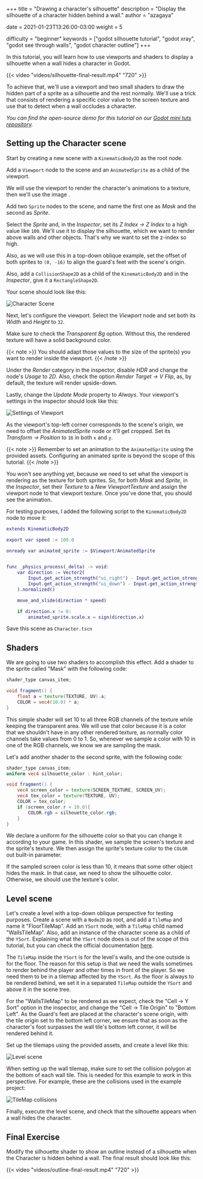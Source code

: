 +++
title = "Drawing a character's silhouette"
description = "Display the silhouette of a character hidden behind a wall."
author = "azagaya"

date = 2021-01-23T13:26:00-03:00
weight = 5

difficulty = "beginner"
keywords = ["godot silhouette tutorial", "godot xray", "godot see through walls", "godot character outline"]
+++

In this tutorial, you will learn how to use viewports and shaders to display a silhouette when a wall hides a character in Godot.

{{< video "videos/silhouette-final-result.mp4" "720" >}}

To achieve that, we'll use a viewport and two small shaders to draw the hidden part of a sprite as a silhouette and the rest normally. We'll use a trick that consists of rendering a specific color value to the screen texture and use that to detect when a wall occludes a character.

_You can find the open-source demo for this tutorial on our [Godot mini tuts repository](https://github.com/GDQuest/godot-mini-tuts-demos/tree/master/shaders/silhouette2D)._

## Setting up the Character scene

Start by creating a new scene with a `KinematicBody2D` as the root node.

Add a `Viewport` node to the scene and an `AnimatedSprite` as a child of the viewport.

We will use the viewport to render the character's animations to a texture, then we'll use the image .

Add two `Sprite` nodes to the scene, and name the first one as _Mask_ and the second as _Sprite_.

Select the _Sprite_ and, in the _Inspector_, set its _Z Index -> Z Index_ to a high value like `100`. We'll use it to display the silhouette, which we want to render above walls and other objects. That's why we want to set the z-index so high.

Also, as we will use this in a top-down oblique example, set the offset of both sprites to `(0, -16)` to align the guard's feet with the scene's origin.

Also, add a `CollisionShape2D` as a child of the `KinematicBody2D` and in the _Inspector_, give it a `RectangleShape2D`. 

Your scene should look like this:

![Character Scene](images/character-scene.png)

Next, let's configure the viewport. Select the _Viewport_ node and set both its _Width_ and _Height_ to `32`. 

Make sure to check the _Transparent Bg_ option. Without this, the rendered texture will have a solid background color.

{{< note >}}
You should adapt those values to the size of the sprite(s) you want to render inside the viewport.
{{< /note >}}

Under the _Render_ category in the inspector, disable _HDR_ and change the node's _Usage_ to _2D_. Also, check the option _Render Target -> V Flip_, as, by default, the texture will render upside-down.

Lastly, change the _Update Mode_ property to _Always_. Your viewport's settings in the inspector should look like this:

![Settings of Viewport](images/viewport-config.png)

As the viewport's top-left corner corresponds to the scene's origin, we need to offset the _AnimatedSprite_ node or it'll get cropped. Set its _Transform -> Position_ to `16` in both `x` and `y`.

{{< note >}} Remember to set an animation to the `AnimatedSprite` using the provided assets. Configuring an animated sprite is beyond the scope of this tutorial. {{< /note >}}

You won't see anything yet, because we need to set what the viewport is rendering as the texture for both sprites. So, for both _Mask_ and _Sprite_, in the _Inspector_, set their _Texture_ to a _New ViewportTexture_ and assign the viewport node to that viewport texture. Once you've done that, you should see the animation.

For testing purposes, I added the following script to the `KinematicBody2D` node to move it:

```gd
extends KinematicBody2D

export var speed := 100.0

onready var animated_sprite := $Viewport/AnimatedSprite


func _physics_process(_delta) -> void:
	var direction := Vector2(
		Input.get_action_strength("ui_right") - Input.get_action_strength("ui_left"),
		Input.get_action_strength("ui_down") - Input.get_action_strength("ui_up")
	).normalized()

	move_and_slide(direction * speed)

	if direction.x != 0:
		animated_sprite.scale.x = sign(direction.x)
```

Save this scene as `Character.tscn`
	
## Shaders

We are going to use two shaders to accomplish this effect. Add a shader to the sprite called "Mask" with the following code:

```glsl
shader_type canvas_item;

void fragment() {
	float a = texture(TEXTURE, UV).a;
	COLOR = vec4(10.0) * a;
}
```

This simple shader will set 10 to all three RGB channels of the texture while keeping the transparent area. We will use that color because it is a color that we shouldn't have in any other rendered texture, as normally color channels take values from 0 to 1. So, whenever we sample a color with 10 in one of the RGB channels, we know we are sampling the mask.

Let's add another shader to the second sprite, with the following code:

```glsl
shader_type canvas_item;
uniform vec4 silhouette_color : hint_color;

void fragment() {
	vec4 screen_color = texture(SCREEN_TEXTURE, SCREEN_UV);
	vec4 tex_color = texture(TEXTURE, UV);
	COLOR = tex_color;
	if (screen_color.r < 10.0){
		COLOR.rgb = silhouette_color.rgb;
	}
}
```

We declare a uniform for the silhouette color so that you can change it according to your game. In this shader, we sample the screen's texture and the sprite's texture. We then assign the sprite's texture color to the `COLOR` out built-in parameter. 

If the sampled screen color is less than 10, it means that some other object hides the mask. In that case, we need to show the silhouette color. Otherwise, we should use the texture's color.
	
## Level scene

Let's create a level with a top-down oblique perspective for testing purposes. Create a scene with a `Node2D` as root, and add a `TileMap` and name it "FloorTileMap". Add an `YSort` node, with a `TileMap` child named "WallsTileMap". Also, add an instance of the character scene as a child of the `YSort`. Explaining what the `YSort` node does is out of the scope of this tutorial, but you can check the official documentation [here](https://docs.godotengine.org/en/stable/classes/class_ysort.html).

The `TileMap` inside the `YSort` is for the level's walls, and the one outside is for the floor. The reason for this setup is that we need the walls sometimes to render behind the player and other times in front of the player. So we need them to be in a tilemap affected by the `YSort`. As the floor is always to be rendered behind, we set it in a separated `TileMap` outside the `YSort` and above it in the scene tree.

For the "WallsTileMap" to be rendered as we expect, check the "Cell -> Y Sort" option in the inspector, and change the "Cell -> Tile Origin" to "Bottom Left". As the Guard's feet are placed at the character's scene origin, with the tile origin set to the bottom left corner, we ensure that as soon as the character's foot surpasses the wall tile's bottom left corner, it will be rendered behind it.

Set up the tilemaps using the provided assets, and create a level like this:

![Level scene](images/level-scene.png)

When setting up the wall tilemap, make sure to set the collision polygon at the bottom of each wall tile. This is needed for this example to work in this perspective. For example, these are the collisions used in the example project:

![TileMap collisions](images/tilemap-collisions.png)

Finally, execute the level scene, and check that the silhouette appears when a wall hides the character.

## Final Exercise

Modify the silhouette shader to show an outline instead of a silhouette when the Character is hidden behind a wall. The final result should look like this:


{{< video "videos/outline-final-result.mp4" "720" >}}
